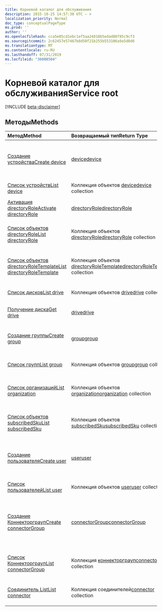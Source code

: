 ```yaml
---
title: Корневой каталог для обслуживания
description: 2015-10-25 14:57:30 UTC — >
localization_priority: Normal
doc_type: conceptualPageType
ms.prod: ''
author: ''
ms.openlocfilehash: cca5e05cd1ebc1ef5aa24818b5edad80f85c9cf3
ms.sourcegitcommit: 2c62457e57467b8d50f21b255b553106a9a5d8d6
ms.translationtype: MT
ms.contentlocale: ru-RU
ms.lasthandoff: 07/31/2019
ms.locfileid: "36008504"
---
```

# <a name="service-root"></a><span data-ttu-id="60661-103">Корневой каталог для обслуживания</span><span class="sxs-lookup"><span data-stu-id="60661-103">Service root</span></span>

[!INCLUDE [beta-disclaimer](../../includes/beta-disclaimer.md)]

## <a name="methods"></a><span data-ttu-id="60661-104">Методы</span><span class="sxs-lookup"><span data-stu-id="60661-104">Methods</span></span>



| <span data-ttu-id="60661-105">Метод</span><span class="sxs-lookup"><span data-stu-id="60661-105">Method</span></span>           | <span data-ttu-id="60661-106">Возвращаемый тип</span><span class="sxs-lookup"><span data-stu-id="60661-106">Return Type</span></span>    |<span data-ttu-id="60661-107">Описание</span><span class="sxs-lookup"><span data-stu-id="60661-107">Description</span></span>|
|:---------------|:--------|:----------|
|[<span data-ttu-id="60661-108">Создание устройства</span><span class="sxs-lookup"><span data-stu-id="60661-108">Create device</span></span>](../api/device-post-devices.md) |[<span data-ttu-id="60661-109">device</span><span class="sxs-lookup"><span data-stu-id="60661-109">device</span></span>](device.md)| <span data-ttu-id="60661-110">Создание устройства путем добавления в коллекцию устройств.</span><span class="sxs-lookup"><span data-stu-id="60661-110">Create a new device by posting to the devices collection.</span></span>|
|[<span data-ttu-id="60661-111">Список устройств</span><span class="sxs-lookup"><span data-stu-id="60661-111">List device</span></span>](../api/device-list.md) | <span data-ttu-id="60661-112">Коллекция объектов [device](device.md)</span><span class="sxs-lookup"><span data-stu-id="60661-112">[device](device.md) collection</span></span> |<span data-ttu-id="60661-113">Получение коллекции объектов device.</span><span class="sxs-lookup"><span data-stu-id="60661-113">Get device object collection.</span></span> |
|[<span data-ttu-id="60661-114">Активация directoryRole</span><span class="sxs-lookup"><span data-stu-id="60661-114">Activate directoryRole</span></span>](../api/directoryrole-post-directoryroles.md) | [<span data-ttu-id="60661-115">directoryRole</span><span class="sxs-lookup"><span data-stu-id="60661-115">directoryRole</span></span>](directoryrole.md) |<span data-ttu-id="60661-116">Активация роли каталога.</span><span class="sxs-lookup"><span data-stu-id="60661-116">Activate a directory role.</span></span> |
|[<span data-ttu-id="60661-117">Список объектов directoryRole</span><span class="sxs-lookup"><span data-stu-id="60661-117">List directoryRole</span></span>](../api/directoryrole-list.md) | <span data-ttu-id="60661-118">Коллекция объектов [directoryRole](directoryrole.md)</span><span class="sxs-lookup"><span data-stu-id="60661-118">[directoryRole](directoryrole.md) collection</span></span> |<span data-ttu-id="60661-119">Получение коллекции объектов directoryRole.</span><span class="sxs-lookup"><span data-stu-id="60661-119">Get directoryRole object collection.</span></span> |
|[<span data-ttu-id="60661-120">Список объектов directoryRoleTemplate</span><span class="sxs-lookup"><span data-stu-id="60661-120">List directoryRoleTemplate</span></span>](../api/directoryroletemplate-list.md) | <span data-ttu-id="60661-121">Коллекция объектов [directoryRoleTemplate](directoryroletemplate.md)</span><span class="sxs-lookup"><span data-stu-id="60661-121">[directoryRoleTemplate](directoryroletemplate.md) collection</span></span> |<span data-ttu-id="60661-122">Получение коллекции объектов directoryRoleTemplate.</span><span class="sxs-lookup"><span data-stu-id="60661-122">Get directoryRoleTemplate object collection.</span></span> |
|[<span data-ttu-id="60661-123">Список дисков</span><span class="sxs-lookup"><span data-stu-id="60661-123">List drive</span></span>](../api/drive-list.md) | <span data-ttu-id="60661-124">Коллекция объектов [drive](drive.md)</span><span class="sxs-lookup"><span data-stu-id="60661-124">[drive](drive.md) collection</span></span> |<span data-ttu-id="60661-125">Получение коллекции объектов drive.</span><span class="sxs-lookup"><span data-stu-id="60661-125">Get drive object collection.</span></span> |
|[<span data-ttu-id="60661-126">Получение диска</span><span class="sxs-lookup"><span data-stu-id="60661-126">Get drive</span></span>](../api/drive-get.md) | [<span data-ttu-id="60661-127">drive</span><span class="sxs-lookup"><span data-stu-id="60661-127">drive</span></span>](drive.md)  |<span data-ttu-id="60661-128">Получение свойств объекта drive.</span><span class="sxs-lookup"><span data-stu-id="60661-128">Get drive object properties.</span></span> |
|[<span data-ttu-id="60661-129">Создание группы</span><span class="sxs-lookup"><span data-stu-id="60661-129">Create group</span></span>](../api/group-post-groups.md) |[<span data-ttu-id="60661-130">group</span><span class="sxs-lookup"><span data-stu-id="60661-130">group</span></span>](group.md)| <span data-ttu-id="60661-131">Создание группы путем добавления в коллекцию групп.</span><span class="sxs-lookup"><span data-stu-id="60661-131">Create a new group by posting to the groups collection.</span></span>|
|[<span data-ttu-id="60661-132">Список групп</span><span class="sxs-lookup"><span data-stu-id="60661-132">List group</span></span>](../api/group-list.md) | <span data-ttu-id="60661-133">Коллекция объектов [group](group.md)</span><span class="sxs-lookup"><span data-stu-id="60661-133">[group](group.md) collection</span></span> |<span data-ttu-id="60661-134">Получение коллекции объектов group.</span><span class="sxs-lookup"><span data-stu-id="60661-134">Get group object collection.</span></span> |
|[<span data-ttu-id="60661-135">Список организаций</span><span class="sxs-lookup"><span data-stu-id="60661-135">List organization</span></span>](../api/organization-list.md) | <span data-ttu-id="60661-136">Коллекция объектов [organization](organization.md)</span><span class="sxs-lookup"><span data-stu-id="60661-136">[organization](organization.md) collection</span></span> |<span data-ttu-id="60661-137">Получение коллекции объектов organization.</span><span class="sxs-lookup"><span data-stu-id="60661-137">Get organization object collection.</span></span> |
|[<span data-ttu-id="60661-138">Список объектов subscribedSku</span><span class="sxs-lookup"><span data-stu-id="60661-138">List subscribedSku</span></span>](../api/subscribedsku-list.md) | <span data-ttu-id="60661-139">Коллекция объектов [subscribedSku](subscribedsku.md)</span><span class="sxs-lookup"><span data-stu-id="60661-139">[subscribedSku](subscribedsku.md) collection</span></span> |<span data-ttu-id="60661-140">Получение коллекции объектов subscribedSku.</span><span class="sxs-lookup"><span data-stu-id="60661-140">Get subscribedSku object collection.</span></span> |
|[<span data-ttu-id="60661-141">Создание пользователя</span><span class="sxs-lookup"><span data-stu-id="60661-141">Create user</span></span>](../api/user-post-users.md) |[<span data-ttu-id="60661-142">user</span><span class="sxs-lookup"><span data-stu-id="60661-142">user</span></span>](user.md)| <span data-ttu-id="60661-143">Создание пользователя путем добавления в коллекцию пользователей.</span><span class="sxs-lookup"><span data-stu-id="60661-143">Create a new user by posting to the users collection.</span></span>|
|[<span data-ttu-id="60661-144">Список пользователей</span><span class="sxs-lookup"><span data-stu-id="60661-144">List user</span></span>](../api/user-list.md) | <span data-ttu-id="60661-145">Коллекция объектов [user](user.md)</span><span class="sxs-lookup"><span data-stu-id="60661-145">[user](user.md) collection</span></span> |<span data-ttu-id="60661-146">Получение коллекции объектов user.</span><span class="sxs-lookup"><span data-stu-id="60661-146">Get user object collection.</span></span> |
|[<span data-ttu-id="60661-147">Создание Коннекторграуп</span><span class="sxs-lookup"><span data-stu-id="60661-147">Create connectorGroup</span></span>](../api/connectorgroup-post-connectorgroups.md) |[<span data-ttu-id="60661-148">connectorGroup</span><span class="sxs-lookup"><span data-stu-id="60661-148">connectorGroup</span></span>](connectorgroup.md)|<span data-ttu-id="60661-149">Создание нового Коннекторграуп путем отправки в коллекцию Коннекторграупс.</span><span class="sxs-lookup"><span data-stu-id="60661-149">Create a new connectorGroup by posting to the connectorGroups collection.</span></span>|
|[<span data-ttu-id="60661-150">Список Коннекторграуп</span><span class="sxs-lookup"><span data-stu-id="60661-150">List connectorGroup</span></span>](../api/connectorgroup-list.md) | <span data-ttu-id="60661-151">Коллекция [коннекторграуп](connectorgroup.md)</span><span class="sxs-lookup"><span data-stu-id="60661-151">[connectorGroup](connectorgroup.md) collection</span></span> |<span data-ttu-id="60661-152">Получение коллекции объектов Коннекторграуп.</span><span class="sxs-lookup"><span data-stu-id="60661-152">Get connectorGroup object collection.</span></span> |
|[<span data-ttu-id="60661-153">Соединитель List</span><span class="sxs-lookup"><span data-stu-id="60661-153">List connector</span></span>](../api/connector-list.md) | <span data-ttu-id="60661-154">[](connector.md) Коллекция соединителей</span><span class="sxs-lookup"><span data-stu-id="60661-154">[connector](connector.md) collection</span></span> |<span data-ttu-id="60661-155">Получение коллекции объектов Connector.</span><span class="sxs-lookup"><span data-stu-id="60661-155">Get connector object collection.</span></span> |

<!-- uuid: 8fcb5dbc-d5aa-4681-8e31-b001d5168d79
2015-10-25 14:57:30 UTC -->
<!--
{
  "type": "#page.annotation",
  "description": "Service root",
  "keywords": "",
  "section": "documentation",
  "tocPath": "",
  "suppressions": []
}
-->
